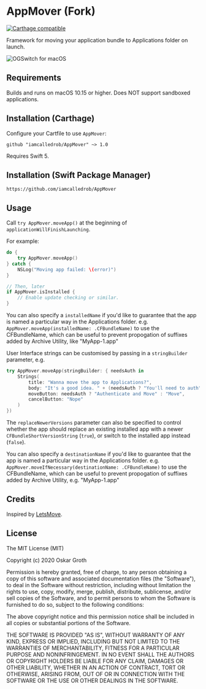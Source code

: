 # AppMover (Fork)
[![Carthage compatible](https://img.shields.io/badge/Carthage-compatible-4BC51D.svg?style=flat)](https://github.com/Carthage/Carthage)

Framework for moving your application bundle to Applications folder on launch.

![OGSwitch for macOS](screen.png "AppMover")

Requirements
------------
Builds and runs on macOS 10.15 or higher. Does NOT support sandboxed applications.


## Installation (Carthage)
Configure your Cartfile to use `AppMover`:

```github "iamcalledrob/AppMover" ~> 1.0```

Requires Swift 5.

## Installation (Swift Package Manager)
```
https://github.com/iamcalledrob/AppMover
```

Usage
-----

Call ```try AppMover.moveApp()``` at the beginning of ```applicationWillFinishLaunching```.

For example:
```swift
do {
    try AppMover.moveApp()
} catch {
    NSLog("Moving app failed: \(error)")
}

// Then, later
if AppMover.isInstalled {
    // Enable update checking or similar.
}
```

You can also specify a `installedName` if you'd like to guarantee that the app is named a
particular way in the Applications folder. e.g. ```AppMover.moveApp(installedName: .CFBundleName)```
to use the CFBundleName, which can be useful to prevent propogation of suffixes added by Archive Utility,
like "MyApp-1.app"

User Interface strings can be customised by passing in a `stringBuilder` parameter, e.g.
```swift
try AppMover.moveApp(stringBuilder: { needsAuth in
    Strings(
        title: "Wanna move the app to Applications?",
        body: "It's a good idea. " + (needsAuth ? "You'll need to auth" : ""),
        moveButton: needsAuth ? "Authenticate and Move" : "Move",
        cancelButton: "Nope"
    )
})
```

The `replaceNewerVersions` parameter can also be specified to control whether the app should
replace an existing installed app with a newer `CFBundleShortVersionString` (`true`), or switch
to the installed app instead (`false`).

You can also specify a `destinationName` if you'd like to guarantee that the app is named a
particular way in the Applications folder.
e.g. ```AppMover.moveIfNecessary(destinationName: .CFBundleName)``` to use the CFBundleName,
which can be useful to prevent propogation of suffixes added by Archive Utility, e.g. "MyApp-1.app"

## Credits

Inspired by [LetsMove](https://github.com/potionfactory/LetsMove/).

## License
The MIT License (MIT)

Copyright (c) 2020 Oskar Groth

Permission is hereby granted, free of charge, to any person obtaining a copy of
this software and associated documentation files (the "Software"), to deal in
the Software without restriction, including without limitation the rights to
use, copy, modify, merge, publish, distribute, sublicense, and/or sell copies of
the Software, and to permit persons to whom the Software is furnished to do so,
subject to the following conditions:

The above copyright notice and this permission notice shall be included in all
copies or substantial portions of the Software.

THE SOFTWARE IS PROVIDED "AS IS", WITHOUT WARRANTY OF ANY KIND, EXPRESS OR
IMPLIED, INCLUDING BUT NOT LIMITED TO THE WARRANTIES OF MERCHANTABILITY, FITNESS
FOR A PARTICULAR PURPOSE AND NONINFRINGEMENT. IN NO EVENT SHALL THE AUTHORS OR
COPYRIGHT HOLDERS BE LIABLE FOR ANY CLAIM, DAMAGES OR OTHER LIABILITY, WHETHER
IN AN ACTION OF CONTRACT, TORT OR OTHERWISE, ARISING FROM, OUT OF OR IN
CONNECTION WITH THE SOFTWARE OR THE USE OR OTHER DEALINGS IN THE SOFTWARE.
